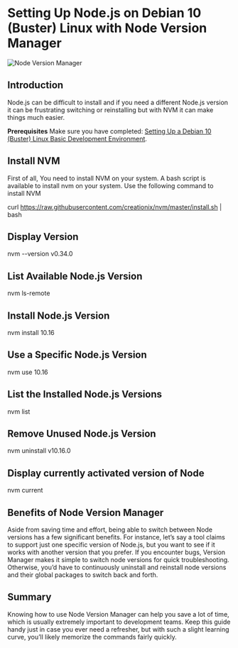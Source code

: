 # Setting Up Node.js on Debian 10 (Buster) Linux with Node Version Manager

![Node Version Manager](https://firebasestorage.googleapis.com/v0/b/prod-angular-advisors.appspot.com/o/blog%2Fposts%2Fnvm%2FNVM-Debian.png?alt=media&token=65fc3240-9678-4371-9521-b7616d6b2ba6)

## Introduction

Node.js can be difficult to install and if you need a different Node.js version it can be frustrating switching or reinstalling but with NVM it can make things much easier.

**Prerequisites**
Make sure you have completed: [Setting Up a Debian 10 (Buster) Linux Basic Development Environment](https://angularadvisors.com/blog/2019-10-01_Setting_Up_a_Debian_10_%28Buster%29_Linux_Basic_Development_Environment).


## Install NVM

First of all, You need to install NVM on your system. A bash script is available to install nvm on your system. Use the following command to install NVM

curl https://raw.githubusercontent.com/creationix/nvm/master/install.sh | bash


## Display Version

nvm --version
v0.34.0


## List Available Node.js Version

nvm ls-remote


## Install Node.js Version

nvm install 10.16


## Use a Specific Node.js Version

nvm use 10.16


## List the Installed Node.js Versions

nvm list


## Remove Unused Node.js Version

nvm uninstall v10.16.0


## Display currently activated version of Node

nvm current


## Benefits of Node Version Manager

Aside from saving time and effort, being able to switch between Node versions has a few significant benefits. For instance, let’s say a tool claims to support just one specific version of Node.js, but you want to see if it works with another version that you prefer. If you encounter bugs, Version Manager makes it simple to switch node versions for quick troubleshooting. Otherwise, you’d have to continuously uninstall and reinstall node versions and their global packages to switch back and forth.

## Summary

Knowing how to use Node Version Manager can help you save a lot of time, which is usually extremely important to development teams. Keep this guide handy just in case you ever need a refresher, but with such a slight learning curve, you’ll likely memorize the commands fairly quickly.

